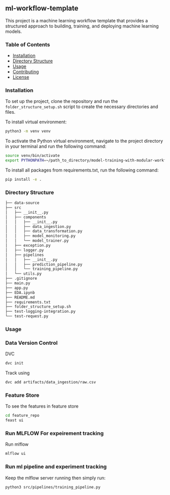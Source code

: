 ## ml-workflow-template

This project is a machine learning workflow template that provides a structured approach to building, training, and deploying machine learning models.

### Table of Contents

- [Installation](#installation)
- [Directory Structure](#directory-structure)
- [Usage](#usage)
- [Contributing](#contributing)
- [License](#license)

### Installation

To set up the project, clone the repository and run the `folder_structure_setup.sh` script to create the necessary directories and files.

To install virtual environment:

```bash
python3 -m venv venv
```

To activate the Python virtual environment, navigate to the project directory in your terminal and run the following command:

```bash
source venv/bin/activate
export PYTHONPATH=~/path_to_directory/model-training-with-modular-workflow
```

To install all packages from requirements.txt, run the following command:

```bash
pip install -e .
```

### Directory Structure

```bash
├── data-source
├── src
│   ├── __init__.py
│   ├── components
│   │   ├── __init__.py
│   │   ├── data_ingestion.py
│   │   ├── data_transformation.py
│   │   ├── model_monitoring.py
│   │   └── model_trainer.py
│   ├── exception.py
│   ├── logger.py
│   ├── pipelines
│   │   ├── __init__.py
│   │   ├── prediction_pipeline.py
│   │   └── training_pipeline.py
│   └── utils.py
├── .gitignore
├── main.py
├── app.py
├── EDA.ipynb
├── README.md
├── requirements.txt
├── folder_structure_setup.sh
├── test-logging-integration.py
└── test-request.py
```

### Usage

### Data Version Control

DVC

```bash
dvc init
```

Track using

```bash
dvc add artifacts/data_ingestion/raw.csv
```

### Feature Store

To see the features in feature store

```bash
cd feature_repo
feast ui
```

### Run MLFLOW For expeirement tracking

Run mlflow

```bash
mlflow ui
```

### Run ml pipeline and experiment tracking

Keep the mlflow server running then simply run:

```bash
python3 src/pipelines/training_pipeline.py
```
